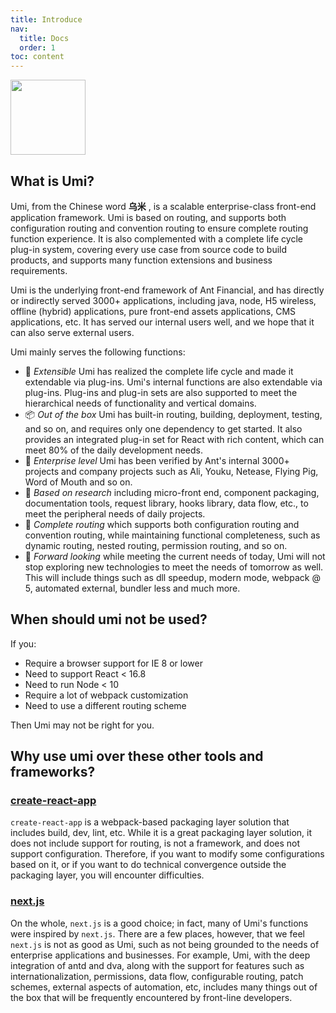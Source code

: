 ```yaml
---
title: Introduce
nav:
  title: Docs
  order: 1
toc: content
---
```


<img src="https://img.alicdn.com/tfs/TB1zomHwxv1gK0jSZFFXXb0sXXa-200-200.png" width="120" />

## What is Umi?

Umi, from the Chinese word **乌米** , is a scalable enterprise-class front-end application framework. Umi is based on routing, and supports both configuration routing and convention routing to ensure complete routing function experience. It is also complemented with a complete life cycle plug-in system, covering every use case from source code to build products, and supports many function extensions and business requirements.

Umi is the underlying front-end framework of Ant Financial, and has directly or indirectly served 3000+ applications, including java, node, H5 wireless, offline (hybrid) applications, pure front-end assets applications, CMS applications, etc. It has served our internal users well, and we hope that it can also serve external users.

Umi mainly serves the following functions:

* 🎉 *Extensible* Umi has realized the complete life cycle and made it extendable via plug-ins. Umi's internal functions are also extendable via plug-ins. Plug-ins and plug-in sets are also supported to meet the hierarchical needs of functionality and vertical domains.
* 📦 *Out of the box* Umi has built-in routing, building, deployment, testing, and so on, and requires only one dependency to get started. It also provides an integrated plug-in set for React with rich content, which can meet 80% of the daily development needs.
* 🐠 *Enterprise level* Umi has been verified by Ant's internal 3000+ projects and company projects such as Ali, Youku, Netease, Flying Pig, Word of Mouth and so on.
* 🚀 *Based on research* including micro-front end, component packaging, documentation tools, request library, hooks library, data flow, etc., to meet the peripheral needs of daily projects.
* 🌴 *Complete routing* which supports both configuration routing and convention routing, while maintaining functional completeness, such as dynamic routing, nested routing, permission routing, and so on.
* 🚄 *Forward looking* while meeting the current needs of today, Umi will not stop exploring new technologies to meet the needs of tomorrow as well. This will include things such as dll speedup, modern mode, webpack @ 5, automated external, bundler less and much more.

## When should umi not be used?

If you:

* Require a browser support for IE 8 or lower
* Need to support React < 16.8
* Need to run Node < 10
* Require a lot of webpack customization
* Need to use a different routing scheme

Then Umi may not be right for you.

## Why use umi over these other tools and frameworks?

### [create-react-app](https://github.com/facebook/create-react-app)

`create-react-app` is a webpack-based packaging layer solution that includes build, dev, lint, etc. While it is a great packaging layer solution, it does not include support for routing, is not a framework, and does not support configuration. Therefore, if you want to modify some configurations based on it, or if you want to do technical convergence outside the packaging layer, you will encounter difficulties.

### [next.js](https://github.com/zeit/next.js)

On the whole, `next.js` is a good choice; in fact, many of Umi's functions were inspired by `next.js`. There are a few places, however, that we feel `next.js` is not as good as Umi, such as not being grounded to the needs of enterprise applications and businesses. For example, Umi, with the deep integration of antd and dva, along with the support for features such as internationalization, permissions, data flow, configurable routing, patch schemes, external aspects of automation, etc, includes many things out of the box that will be frequently encountered by front-line developers.
